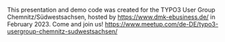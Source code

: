 This presentation and demo code was created for the TYPO3 User Group Chemnitz/Südwestsachsen, hosted by https://www.dmk-ebusiness.de/ in February 2023. 
Come and join us! https://www.meetup.com/de-DE/typo3-usergroup-chemnitz-sudwestsachsen/